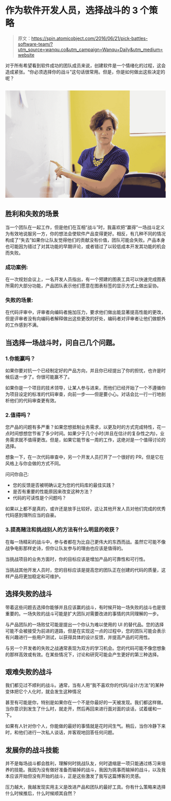 # 作为软件开发人员，选择战斗的 3 个策略

> 原文：<https://spin.atomicobject.com/2016/06/21/pick-battles-software-team/?utm_source=wanqu.co&utm_campaign=Wanqu+Daily&utm_medium=website>

对于所有希望看到软件成功的团队成员来说，创建软件是一个情绪化的过程，这会造成紧张。“你必须选择你的战斗”这句话很常用。但是，你是如何做出这些决定的呢？

## ![A photo of Jeanette Head discussing software using a white board at Atomic Object](img/acbf55972363785d0589886f6377c8ff.png "Pick Your Battles Software")

## 胜利和失败的场景

当一个团队在一起工作，但是他们在互相“战斗”时，我喜欢把“赢得”一场战斗定义为有效地说服另一方，你的想法会使软件产品变得更好。相反，有几种不同的情况构成了“失去”如果你让队友觉得他们的贡献没有价值，团队可能会失败。产品本身也可能因为错过了对其功能的早期评论，或者错过了以较低成本开发其功能的机会而失败。

### 成功案例:

在一次规划会议上，一名开发人员指出，有一个预建的图表工具可以快速完成图表所需的大部分功能，产品团队表示他们愿意在图表标签的显示方式上做出妥协。

### 失败的场景:

在代码评审中，评审者向编码者施加压力，要求他们做出能显著提高性能的更改，但是评审者没有向编码者解释做出这些更改的好处，编码者对评审者让他们做额外的工作感到不满。

## 当选择一场战斗时，问自己几个问题。

### 1.你能赢吗？

如果你要对抗一个已经制定好的产品方向，并且你已经提出了你的担忧，也许是时候后退一步了。你很可能赢不了。

如果你是一个项目的技术领导，让某人参与进来，而他们已经开始了一个不遵循你为项目设定的标准的代码审查，向前一步——但是要小心。对话会比一行一行地剖析他们的代码审查更有效。

### 2.值得吗？

您产品的问题有多严重？如果您想抵制业务需求，以更及时的方式完成特性，花一点时间想想您节省了多少时间。如果少于几个小时(并且在估计的复杂性之内)，业务需求就不值得更改。但是，如果它能节省一周的工作，这绝对是一个值得讨论的选择。

想象一下，在一次代码审查中，另一个开发人员打开了一个很好的 PR，但是它在风格上与你会做的方式不同。

问问你自己:

*   您的反馈是否被明确认定为您的代码库的最佳实践？
*   是否有重要的性能原因来改变这种方法？
*   代码的可读性是个问题吗？

如果以上都不是真的，或许还是放手比较好。这让其他开发人员对他们完成的优秀代码感到理所应当的自豪。

### 3.提高赌注和挑战别人的方法有什么明显的收获？

在每一场精彩的战斗中，参与者都在为比自己更伟大的东西而战。虽然它可能不像战争电影那样史诗，但你让队友参与的理由也应该是值得的。

当挑战项目的业务方面时，你的目标应该是增加产品的可靠性和可行性。

当挑战其他开发人员时，您的目标应该是提高您的团队正在创建的代码的质量，这样产品将更加稳定和可维护。

## 选择失败的战斗

带着这些问题去选择你能够并且应该赢的战斗，有时候开始一场失败的战斗也是很重要的。一场失败的战斗可能是扩大团队对需要改进的事情的共同理解的一步。

与产品团队的一场败仗可能是提出一个你认为难以使用的 UI 的替代品。您的选择可能不会被接受为前进的道路，但是在实现这一点的过程中，您的团队可能会表示有兴趣进行一些用户测试，以获得具体的设计反馈，并提高产品的可用性。

与另一个开发者的失败之战通常表现为双方的学习机会。您的代码可能不像您想象的那样高效或有效。在某些情况下，讨论和研究可能会产生更好的第三种选择。

## 艰难失败的战斗

我们都见过不顺利的战斗。通常，当有人用“我不喜欢你的代码/设计/方法”的某种变体把它个人化时，就会发生这种情况

甚至有可能是你，特别是如果你在一个不是你最好的一天被发现。我们都这样做。当你意识到发生了什么时，就走开，然后再回来进行面对面的谈话，试着缓和一下。

如果有人针对你个人，你能做的最好的事情就是花时间生气。稍后，当你冷静下来时，和他们进行一次私人谈话，并客观地回答任何问题。

## 发展你的战斗技能

并不是每场战斗都会胜利，理解何时挑战队友，何时退缩是一项只能通过练习来培养的技能。我因为没有做好准备而输掉的战斗，我因为挑事而输掉的战斗，以及我本应该开始但没有开始的战斗，正是这些激发了我写这篇博客的灵感。

压力越大，我越发现实用主义是改进产品和团队的最好工具。你有什么策略来选择什么时候推后，什么时候顺其自然？